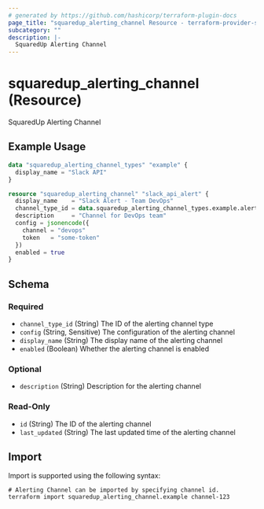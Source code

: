 ```yaml
---
# generated by https://github.com/hashicorp/terraform-plugin-docs
page_title: "squaredup_alerting_channel Resource - terraform-provider-squaredup"
subcategory: ""
description: |-
  SquaredUp Alerting Channel
---
```


# squaredup_alerting_channel (Resource)

SquaredUp Alerting Channel

## Example Usage

```terraform
data "squaredup_alerting_channel_types" "example" {
  display_name = "Slack API"
}

resource "squaredup_alerting_channel" "slack_api_alert" {
  display_name    = "Slack Alert - Team DevOps"
  channel_type_id = data.squaredup_alerting_channel_types.example.alerting_channel_types[0].channel_id
  description     = "Channel for DevOps team"
  config = jsonencode({
    channel = "devops"
    token   = "some-token"
  })
  enabled = true
}
```

<!-- schema generated by tfplugindocs -->
## Schema

### Required

- `channel_type_id` (String) The ID of the alerting channel type
- `config` (String, Sensitive) The configuration of the alerting channel
- `display_name` (String) The display name of the alerting channel
- `enabled` (Boolean) Whether the alerting channel is enabled

### Optional

- `description` (String) Description for the alerting channel

### Read-Only

- `id` (String) The ID of the alerting channel
- `last_updated` (String) The last updated time of the alerting channel

## Import

Import is supported using the following syntax:

```shell
# Alerting Channel can be imported by specifying channel id.
terraform import squaredup_alerting_channel.example channel-123
```
